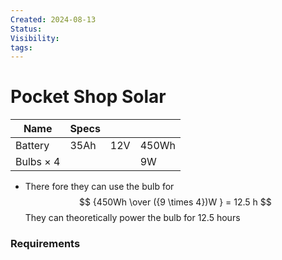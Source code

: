 ```yaml
---
Created: 2024-08-13
Status: 
Visibility: 
tags:
---
```

# Pocket Shop Solar



| Name             | Specs |     |       |
| ---------------- | ----- | --- | ----- |
| Battery          | 35Ah  | 12V | 450Wh |
| Bulbs $\times$ 4 |       |     | 9W    |
- There fore they can use the bulb for 
$$
{450Wh \over ({9 \times 4})W } = 12.5 h
$$
They can theoretically power the bulb for $12.5$ hours 


### Requirements
